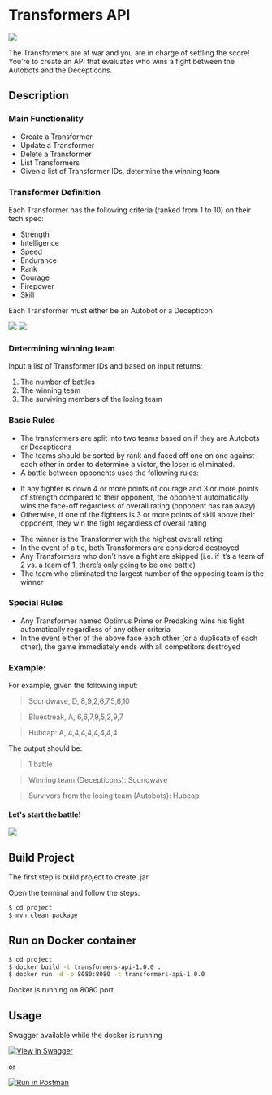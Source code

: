 # Transformers API

![](https://pbs.twimg.com/profile_images/616823034234728448/RV2o9Lpn_400x400.jpg)

The Transformers are at war and you are in charge of settling the score! You’re to create an API
that evaluates who wins a fight between the Autobots and the Decepticons.

## Description

### Main Functionality

* Create a Transformer
* Update a Transformer
* Delete a Transformer
* List Transformers
* Given a list of Transformer IDs, determine the winning team


### Transformer Definition

Each Transformer has the following criteria (ranked from 1 to 10) on their tech spec:
* Strength
* Intelligence
* Speed
* Endurance
* Rank
* Courage
* Firepower
* Skill

Each Transformer must either be an Autobot or a Decepticon

![](https://findicons.com/files/icons/1177/transformers_x_vol_3/256/heroic_autobots.png)
![](https://i.pinimg.com/originals/e5/ef/e9/e5efe9d4c441c6b39919cd612a4c5440.png)


### Determining winning team

Input a list of Transformer IDs and based on input returns:
1. The number of battles
2. The winning team
3. The surviving members of the losing team

### Basic Rules

* The transformers are split into two teams based on if they are Autobots or Decepticons
* The teams should be sorted by rank and faced off one on one against each other in order to determine a victor, the loser is eliminated.
* A battle between opponents uses the following rules:
 - If any fighter is down 4 or more points of courage and 3 or more points of
strength compared to their opponent, the opponent automatically wins the
face-off regardless of overall rating (opponent has ran away)
- Otherwise, if one of the fighters is 3 or more points of skill above their opponent,
they win the fight regardless of overall rating
* The winner is the Transformer with the highest overall rating
* In the event of a tie, both Transformers are considered destroyed
* Any Transformers who don’t have a fight are skipped (i.e. if it’s a team of 2 vs. a team of
1, there’s only going to be one battle)
* The team who eliminated the largest number of the opposing team is the winner

### Special Rules

* Any Transformer named Optimus Prime or Predaking wins his fight automatically
regardless of any other criteria
* In the event either of the above face each other (or a duplicate of each other), the game
immediately ends with all competitors destroyed

### Example:

For example, given the following input:
>Soundwave, D, 8,9,2,6,7,5,6,10

>Bluestreak, A, 6,6,7,9,5,2,9,7

>Hubcap: A, 4,4,4,4,4,4,4,4

The output should be:

> 1 battle

> Winning team (Decepticons): Soundwave

> Survivors from the losing team (Autobots): Hubcap

#### Let's start the battle!

![](https://64.media.tumblr.com/0eb97149d82b8e13d3d9f6c5b2795ca5/tumblr_mpy4lqT9RM1qmi47qo1_500.gif)



## Build Project

The first step is build project to create .jar

Open the terminal and follow the steps:

```bash
$ cd project
$ mvn clean package
```

## Run on Docker container

```bash
$ cd project
$ docker build -t transformers-api-1.0.0 .
$ docker run -d -p 8080:8080 -t transformers-api-1.0.0
```

Docker is running on 8080 port.

## Usage


Swagger available while the docker is running


[![View in Swagger](https://raw.githubusercontent.com/jessemillar/view-in-swagger-button/03073fe128d35adfcad35b03b853aa76cfdd9002/button.svg)](http://localhost:8080/transformers-api/swagger-ui/index.html?configUrl=/transformers-api/api-docs/swagger-config#/)

or 

[![Run in Postman](https://run.pstmn.io/button.svg)](https://app.getpostman.com/run-collection/bfe430ea7efd0b50461e)

